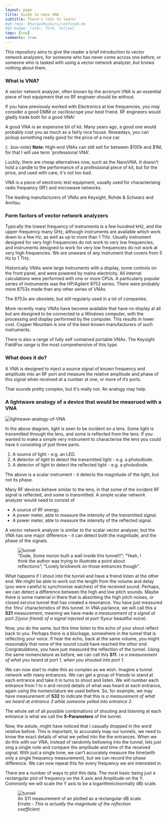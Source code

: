 ```yaml
---
layout: page
title: Guide to nano VNA
subtitle: There's lots to learn!
#gh-repo: BhargavRajGuru/confused.me
#gh-badge: [star, fork, follow]
tags: [vna]
comments: true
---
```


This repository aims to give the reader a brief introduction to vector network analyzers, for someone who has never come across one before, or someone who is tasked with using a vector network analyzer, but knows nothing about them.

### What is VNA?

A vector network analyzer, often known by the acronym VNA is an essential piece of test equipment that no RF engineer should be without.

If you have previously worked with Electronics at low frequencies, you may consider a good DMM or oscilloscope your best friend. RF engineers would gladly trade both for a good VNA!

A good VNA is an expensive bit of kit. Many years ago, a good one would probably cost you as much as a fairly nice house. Nowadays, you can pickup something really good for the price of a nice car.

{: .box-note}
**Note:** High-end VNAs can still sell for between $100k and $1M, for that I will use term 'professional VNA'.

Luckily, there are cheap alternatives now, such as the NanoVNA. It doesn't hold a candle to the performance of a professional piece of kit, but for the price, and used with care, it's not too bad.

VNA is a piece of electronic test equipment, usually used for characterising radio frequency (RF) and microwave networks. 

The leading manufacturers of VNAs are Keysight, Rohde & Schwarz and Anritsu.

### Form factors of vector network analyzers

Typically the lowest frequency of instruments is a few hundred kHz, and the upper-frequency many GHz, although instruments are available which work down to a few Hz, as well as up to more than 1 THz. Usually instrument designed for very high frequencies do not work to very low frequencies, and instruments designed to work for very low frequencies do not work at very high frequencies. We are unaware of any instrument that covers from 5 Hz to 1 THz.

Historically VNAs were large instruments with a display, some controls on the front panel, and were powered by mains electricity. All internal calculations were performed with one or more CPUs. A particularly popular series of instruments was the HP/Agilent 8753 series. There were probably more 8753s made than any other series of VNAs.

The 8753s are obsolete, but still regularly used in a lot of companies.

More recently many VNAs have become available that have no display at all but are designed to be connected to a Windows computer, with the processing and display performed by the computer. This results in lower cost. Copper Mountain is one of the best-known manufacturers of such instruments.

There is also a range of fully self contained portable VNAs. The Keysight FieldFox range is the most comprehensive of this type.

### What does it do?

A VNA is designed to inject a source signal of known frequency and amplitude into an RF port and measure the relative amplitude and phase of this signal when received at a number at one, or more of it’s ports.

That sounds pretty complex, but it's really not. An analogy may help.

### A lightwave analogy of a device that would be measrued with a VNA

![lightwave-analogy-of-VNA](/confused.me/assets/img/lightwave-analogy-of-VNA.png)

In the above diagram, light is seen to be incident on a lens. Some light is transmitted through the lens, and some is reflected from the lens. If you wanted to make a simple very instrument to characterise the lens you could have it consisting of just three parts.

1. A source of light - e.g. an LED.
2. A detector of light to detect the transmitted light - e.g. a photodiode.
3. A detector of light to detect the reflected light - e.g. a photodiode.

The above is a scalar instrument - it detects the magnitude of the light, but not its phase.

Many RF devices behave similar to the lens, in that some of the incident RF signal is reflected, and some is transmitted. A simple scalar network analyzer would need to consist of

- A source of RF energy.
- A power meter, able to measure the intensity of the transmitted signal.
- A power meter, able to measure the intensity of the reflected signal.

A vector network analyzer is similar to the scalar vector analyser, but the VNA has one major difference - it can detect both the magnitude, and the phase of the signals.

<figure>
  <img src="/confused.me/assets/img/tunnel.png" alt="tunnel"/>
  <figcaption>“Dude, Some moron built a wall inside this tunnel!!”; “Yeah, I think the author was trying to illustrate a point about reflections”; “Lovely brickwork on those entrances though”.</figcaption>
</figure>

What happens if I shout into the tunnel and have a friend listen at the other end. We might be able to work out the length from the volume and delay (you were careful to synchronise watches) of the received sound. Perhaps, we can detect a difference between the high and low pitch sounds. Maybe there is some material in there that is absorbing the high pitch noises, or closed service tunnel that has created a resonance. You have just measured the ‘thru’ characteristics of this tunnel. In VNA parlance, we will call this a **S21** measurement, meaning we have made *a measurement of a signal at port 2(your friend) of a signal injected at port 1*(your beautiful voice).

Now, you do the same, but this time listen to the echo of your shout reflect back to you. Perhaps there is a blockage, somewhere in the tunnel that is reflecting your voice. If hear the echo, back at the same volume, you might reasonably that none of the sound could have reached the other end. Congratulations, you have just measured the reflection of the tunnel. Using the same nomenclature as before, we can call this **S11**. i.e *a measurement of what you heard at port 1, when you shouted into port 1*.

We can now start to make this as complex as we wish. Imagine a tunnel network with many entrances. We can get a group of friends to stand at each entrance and take it in turns to shout and listen. We will number each entrance from 1 to n and record details of what was heard at each entrance, again using the nomenclature we used before. So, for example, we may have measurement of **S32** to indicate that this is *a measurement of what we heard at entrance 3 while someone yelled into entrance 2*.

The whole set of all possible combinations of shouting and listening at each entrance is what we call the **S-Parameters** of the tunnel.

Now, the astute, might have noticed that I casually dropped in the word relative before. This is important, to accurately map our tunnels, we need to know the exact details of what we yelled into the the entrances. When we do this with our VNA, instead of randomly bellowing into the tunnel, lets just sing a single note and compare the amplitude and time of the received signal. With just a single tone, we can’t accurately measure the time(with only a single frequency measurement), but we can record the phase difference. We can now repeat this for every frequency we are interested in.

There are a number of ways to plot this data. The most basic being just a rectangular plot of frequency on the X axis and Amplitude on the Y. Commonly we will scale the Y axis to be a logarithmic(normally dB) scale.

<figure>
  <img src="/confused.me/assets/img/return_loss.webp" alt="tunnel"/>
  <figcaption>An S11 measurement of an plotted as a rectangular dB scale. <i>Errata - This is actually the magnitude of the reflection coefficient.</i></figcaption>
</figure>